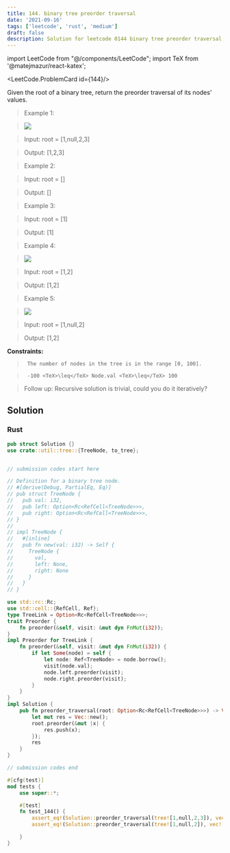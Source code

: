 ```yaml
---
title: 144. binary tree preorder traversal
date: '2021-09-16'
tags: ['leetcode', 'rust', 'medium']
draft: false
description: Solution for leetcode 0144 binary tree preorder traversal
---
```

import LeetCode from "@/components/LeetCode";
import TeX from '@matejmazur/react-katex';

<LeetCode.ProblemCard id={144}/>
 

  Given the root of a binary tree, return the preorder traversal of its nodes' values.

   

 >   Example 1:

 >   ![](https://assets.leetcode.com/uploads/2020/09/15/inorder_1.jpg)

 >   Input: root <TeX>=</TeX> [1,null,2,3]

 >   Output: [1,2,3]

  

 >   Example 2:

  

 >   Input: root <TeX>=</TeX> []

 >   Output: []

  

 >   Example 3:

  

 >   Input: root <TeX>=</TeX> [1]

 >   Output: [1]

  

 >   Example 4:

 >   ![](https://assets.leetcode.com/uploads/2020/09/15/inorder_5.jpg)

 >   Input: root <TeX>=</TeX> [1,2]

 >   Output: [1,2]

  

 >   Example 5:

 >   ![](https://assets.leetcode.com/uploads/2020/09/15/inorder_4.jpg)

 >   Input: root <TeX>=</TeX> [1,null,2]

 >   Output: [1,2]

  

   

  **Constraints:**

  

 >   	The number of nodes in the tree is in the range [0, 100].

 >   	-100 <TeX>\leq</TeX> Node.val <TeX>\leq</TeX> 100

  

   

 >   Follow up: Recursive solution is trivial, could you do it iteratively?


## Solution
### Rust
```rust
pub struct Solution {}
use crate::util::tree::{TreeNode, to_tree};


// submission codes start here

// Definition for a binary tree node.
// #[derive(Debug, PartialEq, Eq)]
// pub struct TreeNode {
//   pub val: i32,
//   pub left: Option<Rc<RefCell<TreeNode>>>,
//   pub right: Option<Rc<RefCell<TreeNode>>>,
// }
// 
// impl TreeNode {
//   #[inline]
//   pub fn new(val: i32) -> Self {
//     TreeNode {
//       val,
//       left: None,
//       right: None
//     }
//   }
// }

use std::rc::Rc;
use std::cell::{RefCell, Ref};
type TreeLink = Option<Rc<RefCell<TreeNode>>>;
trait Preorder {
    fn preorder(&self, visit: &mut dyn FnMut(i32));
}
impl Preorder for TreeLink {
    fn preorder(&self, visit: &mut dyn FnMut(i32)) {
        if let Some(node) = self {
            let node: Ref<TreeNode> = node.borrow();
            visit(node.val);
            node.left.preorder(visit);
            node.right.preorder(visit);
        }    
    }
}
impl Solution {
    pub fn preorder_traversal(root: Option<Rc<RefCell<TreeNode>>>) -> Vec<i32> {
        let mut res = Vec::new();
        root.preorder(&mut |x| {
            res.push(x);
        });
        res
    }
}

// submission codes end

#[cfg(test)]
mod tests {
    use super::*;

    #[test]
    fn test_144() {
        assert_eq!(Solution::preorder_traversal(tree![1,null,2,3]), vec![1,2,3]);
        assert_eq!(Solution::preorder_traversal(tree![1,null,2]), vec![1,2]);

    }
}

```

